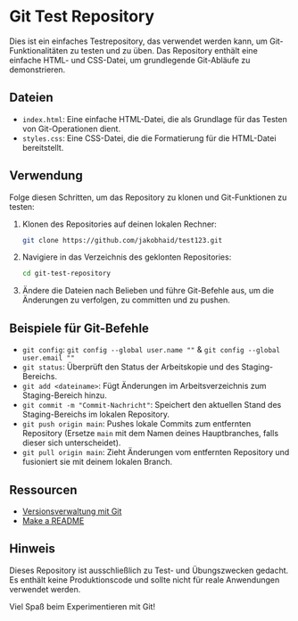 # Git Test Repository

Dies ist ein einfaches Testrepository, das verwendet werden kann, um Git-Funktionalitäten zu testen und zu üben. Das Repository enthält eine einfache HTML- und CSS-Datei, um grundlegende Git-Abläufe zu demonstrieren.

## Dateien

- `index.html`: Eine einfache HTML-Datei, die als Grundlage für das Testen von Git-Operationen dient.
- `styles.css`: Eine CSS-Datei, die die Formatierung für die HTML-Datei bereitstellt.

## Verwendung

Folge diesen Schritten, um das Repository zu klonen und Git-Funktionen zu testen:

1. Klonen des Repositories auf deinen lokalen Rechner:

    ```bash
    git clone https://github.com/jakobhaid/test123.git
    ```

2. Navigiere in das Verzeichnis des geklonten Repositories:

    ```bash
    cd git-test-repository
    ```

3. Ändere die Dateien nach Belieben und führe Git-Befehle aus, um die Änderungen zu verfolgen, zu committen und zu pushen.

## Beispiele für Git-Befehle

- `git config`: ```git config --global user.name ""``` & ```git config --global user.email ""```
- `git status`: Überprüft den Status der Arbeitskopie und des Staging-Bereichs.
- `git add <dateiname>`: Fügt Änderungen im Arbeitsverzeichnis zum Staging-Bereich hinzu.
- `git commit -m "Commit-Nachricht"`: Speichert den aktuellen Stand des Staging-Bereichs im lokalen Repository.
- `git push origin main`: Pushes lokale Commits zum entfernten Repository (Ersetze `main` mit dem Namen deines Hauptbranches, falls dieser sich unterscheidet).
- `git pull origin main`: Zieht Änderungen vom entfernten Repository und fusioniert sie mit deinem lokalen Branch.


## Ressourcen
- [Versionsverwaltung mit Git](https://simpleclub.com/lessons/fachinformatikerin-versionsverwaltung-mit-git)
- [Make a README](https://www.makeareadme.com/)

## Hinweis

Dieses Repository ist ausschließlich zu Test- und Übungszwecken gedacht. Es enthält keine Produktionscode und sollte nicht für reale Anwendungen verwendet werden.

Viel Spaß beim Experimentieren mit Git!
